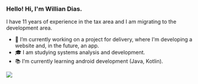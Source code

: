 ### Hello! Hi, I'm Willian Dias. 

I have 11 years of experience in the tax area and I am migrating to the development area.

- 🔭 I’m currently working on a project for delivery, where I'm developing a website and, in the future, an app.
- 🎓 I am studying systems analysis and development.
- 📚 I’m currently learning android development (Java, Kotlin).


<img src="https://cdn.jsdelivr.net/gh/devicons/devicon/icons/linkedin/linkedin-original-wordmark.svg" />
          



<!--
**williandiasc/williandiasc** is a ✨ _special_ ✨ repository because its `README.md` (this file) appears on your GitHub profile.





